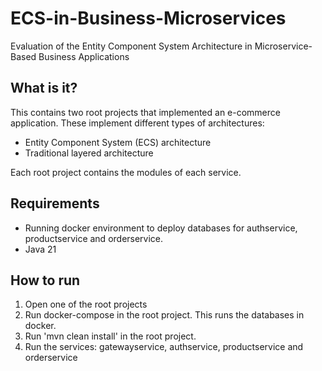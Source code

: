 # ECS-in-Business-Microservices
Evaluation of the Entity Component System Architecture in Microservice-Based Business Applications

## What is it?
This contains two root projects that implemented an e-commerce application.
These implement different types of architectures:
- Entity Component System (ECS) architecture
- Traditional layered architecture

Each root project contains the modules of each service.

## Requirements
- Running docker environment to deploy databases for authservice, productservice and orderservice.
- Java 21 

## How to run
1. Open one of the root projects
2. Run docker-compose in the root project. This runs the databases in docker.
3. Run 'mvn clean install' in the root project.
4. Run the services: gatewayservice, authservice, productservice and orderservice
